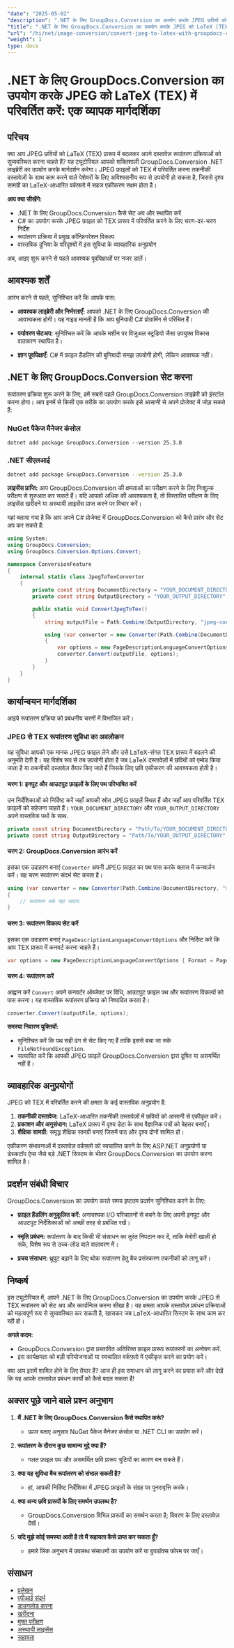 ```yaml
---
"date": "2025-05-02"
"description": ".NET के लिए GroupDocs.Conversion का उपयोग करके JPEG छवियों को LaTeX (TEX) प्रारूप में कनवर्ट करना सीखें। यह मार्गदर्शिका चरण-दर-चरण निर्देश, सेटअप विवरण और व्यावहारिक अनुप्रयोग प्रदान करती है।"
"title": ".NET के लिए GroupDocs.Conversion का उपयोग करके JPEG को LaTeX (TEX) में परिवर्तित करें एक व्यापक गाइड"
"url": "/hi/net/image-conversion/convert-jpeg-to-latex-with-groupdocs-conversion-for-net/"
"weight": 1
type: docs
---
```

# .NET के लिए GroupDocs.Conversion का उपयोग करके JPEG को LaTeX (TEX) में परिवर्तित करें: एक व्यापक मार्गदर्शिका

## परिचय

क्या आप JPEG छवियों को LaTeX (TEX) प्रारूप में बदलकर अपने दस्तावेज़ रूपांतरण प्रक्रियाओं को सुव्यवस्थित करना चाहते हैं? यह ट्यूटोरियल आपको शक्तिशाली GroupDocs.Conversion .NET लाइब्रेरी का उपयोग करके मार्गदर्शन करेगा। JPEG फ़ाइलों को TEX में परिवर्तित करना तकनीकी दस्तावेज़ों के साथ काम करने वाले पेशेवरों के लिए अविश्वसनीय रूप से उपयोगी हो सकता है, जिससे दृश्य सामग्री का LaTeX-आधारित वर्कफ़्लो में सहज एकीकरण सक्षम होता है।

**आप क्या सीखेंगे:**
- .NET के लिए GroupDocs.Conversion कैसे सेट अप और स्थापित करें
- C# का उपयोग करके JPEG फ़ाइल को TEX प्रारूप में परिवर्तित करने के लिए चरण-दर-चरण निर्देश
- रूपांतरण प्रक्रिया में प्रमुख कॉन्फ़िगरेशन विकल्प
- वास्तविक दुनिया के परिदृश्यों में इस सुविधा के व्यावहारिक अनुप्रयोग

अब, आइए शुरू करने से पहले आवश्यक पूर्वापेक्षाओं पर नजर डालें।

## आवश्यक शर्तें
आरंभ करने से पहले, सुनिश्चित करें कि आपके पास:
- **आवश्यक लाइब्रेरी और निर्भरताएँ:** आपको .NET के लिए GroupDocs.Conversion की आवश्यकता होगी। यह गाइड मानती है कि आप बुनियादी C# प्रोग्रामिंग से परिचित हैं।
  
- **पर्यावरण सेटअप:** सुनिश्चित करें कि आपके मशीन पर विजुअल स्टूडियो जैसा उपयुक्त विकास वातावरण स्थापित है।

- **ज्ञान पूर्वापेक्षाएँ:** C# में फ़ाइल हैंडलिंग की बुनियादी समझ उपयोगी होगी, लेकिन आवश्यक नहीं।

## .NET के लिए GroupDocs.Conversion सेट करना
रूपांतरण प्रक्रिया शुरू करने के लिए, हमें सबसे पहले GroupDocs.Conversion लाइब्रेरी को इंस्टॉल करना होगा। आप इनमें से किसी एक तरीके का उपयोग करके इसे आसानी से अपने प्रोजेक्ट में जोड़ सकते हैं:

### NuGet पैकेज मैनेजर कंसोल
```shell
dotnet add package GroupDocs.Conversion --version 25.3.0
```

### .NET सीएलआई
```bash
dotnet add package GroupDocs.Conversion --version 25.3.0
```

**लाइसेंस प्राप्ति:** आप GroupDocs.Conversion की क्षमताओं का परीक्षण करने के लिए निःशुल्क परीक्षण से शुरुआत कर सकते हैं। यदि आपको अधिक की आवश्यकता है, तो विस्तारित परीक्षण के लिए लाइसेंस खरीदने या अस्थायी लाइसेंस प्राप्त करने पर विचार करें।

यहां बताया गया है कि आप अपने C# प्रोजेक्ट में GroupDocs.Conversion को कैसे प्रारंभ और सेट अप कर सकते हैं:

```csharp
using System;
using GroupDocs.Conversion;
using GroupDocs.Conversion.Options.Convert;

namespace ConversionFeature
{
    internal static class JpegToTexConverter
    {
        private const string DocumentDirectory = "YOUR_DOCUMENT_DIRECTORY";
        private const string OutputDirectory = "YOUR_OUTPUT_DIRECTORY";

        public static void ConvertJpegToTex()
        {
            string outputFile = Path.Combine(OutputDirectory, "jpeg-converted-to.tex");

            using (var converter = new Converter(Path.Combine(DocumentDirectory, "sample.jpeg")))
            {
                var options = new PageDescriptionLanguageConvertOptions { Format = PageDescriptionLanguageFileType.Tex };
                converter.Convert(outputFile, options);
            }
        }
    }
}
```

## कार्यान्वयन मार्गदर्शिका
आइये रूपांतरण प्रक्रिया को प्रबंधनीय चरणों में विभाजित करें।

### JPEG से TEX रूपांतरण सुविधा का अवलोकन
यह सुविधा आपको एक मानक JPEG फ़ाइल लेने और उसे LaTeX-संगत TEX प्रारूप में बदलने की अनुमति देती है। यह विशेष रूप से तब उपयोगी होता है जब LaTeX दस्तावेज़ों में छवियों को एम्बेड किया जाता है या तकनीकी दस्तावेज़ तैयार किए जाते हैं जिसके लिए छवि एकीकरण की आवश्यकता होती है।

#### चरण 1: इनपुट और आउटपुट फ़ाइलों के लिए पथ परिभाषित करें
उन निर्देशिकाओं को निर्दिष्ट करें जहाँ आपकी स्रोत JPEG फ़ाइलें स्थित हैं और जहाँ आप परिवर्तित TEX फ़ाइलों को सहेजना चाहते हैं। `YOUR_DOCUMENT_DIRECTORY` और `YOUR_OUTPUT_DIRECTORY` अपने वास्तविक पथों के साथ.

```csharp
private const string DocumentDirectory = "Path/To/YOUR_DOCUMENT_DIRECTORY";
private const string OutputDirectory = "Path/To/YOUR_OUTPUT_DIRECTORY";
```

#### चरण 2: GroupDocs.Conversion आरंभ करें
इसका एक उदाहरण बनाएं `Converter` अपनी JPEG फ़ाइल का पथ पास करके क्लास में कनवर्ज़न करें। यह चरण रूपांतरण संदर्भ सेट करता है।

```csharp
using (var converter = new Converter(Path.Combine(DocumentDirectory, "sample.jpeg")))
{
    // रूपांतरण तर्क यहां जाएगा.
}
```

#### चरण 3: रूपांतरण विकल्प सेट करें
इसका एक उदाहरण बनाएं `PageDescriptionLanguageConvertOptions` और निर्दिष्ट करें कि आप TEX प्रारूप में कनवर्ट करना चाहते हैं।

```csharp
var options = new PageDescriptionLanguageConvertOptions { Format = PageDescriptionLanguageFileType.Tex };
```

#### चरण 4: रूपांतरण करें
आह्वान करें `Convert` अपने कनवर्टर ऑब्जेक्ट पर विधि, आउटपुट फ़ाइल पथ और रूपांतरण विकल्पों को पास करना। यह वास्तविक रूपांतरण प्रक्रिया को निष्पादित करता है।

```csharp
converter.Convert(outputFile, options);
```

**समस्या निवारण युक्तियों:** 
- सुनिश्चित करें कि पथ सही ढंग से सेट किए गए हैं ताकि इससे बचा जा सके `FileNotFoundException`.
- सत्यापित करें कि आपकी JPEG फ़ाइलें GroupDocs.Conversion द्वारा दूषित या असमर्थित नहीं हैं।

## व्यावहारिक अनुप्रयोगों
JPEG को TEX में परिवर्तित करने की क्षमता के कई वास्तविक अनुप्रयोग हैं:
1. **तकनीकी दस्तावेज:** LaTeX-आधारित तकनीकी दस्तावेज़ों में छवियों को आसानी से एकीकृत करें।
2. **प्रकाशन और अनुसंधान:** LaTeX प्रारूप में दृश्य डेटा के साथ वैज्ञानिक पत्रों को बेहतर बनाएँ।
3. **शैक्षिक सामग्री:** समृद्ध शैक्षिक सामग्री बनाएं जिसमें पाठ और दृश्य दोनों शामिल हों।

एकीकरण संभावनाओं में दस्तावेज़ वर्कफ़्लो को स्वचालित करने के लिए ASP.NET अनुप्रयोगों या डेस्कटॉप ऐप्स जैसे बड़े .NET सिस्टम के भीतर GroupDocs.Conversion का उपयोग करना शामिल है।

## प्रदर्शन संबंधी विचार
GroupDocs.Conversion का उपयोग करते समय इष्टतम प्रदर्शन सुनिश्चित करने के लिए:
- **फ़ाइल हैंडलिंग अनुकूलित करें:** अनावश्यक I/O परिचालनों से बचने के लिए अपनी इनपुट और आउटपुट निर्देशिकाओं को अच्छी तरह से प्रबंधित रखें।
  
- **स्मृति प्रबंधन:** रूपांतरण के बाद किसी भी संसाधन का तुरंत निपटान कर दें, ताकि मेमोरी खाली हो सके, विशेष रूप से उच्च-लोड वाले वातावरण में।

- **प्रचय संसाधन:** थ्रूपुट बढ़ाने के लिए थोक रूपांतरण हेतु बैच प्रसंस्करण तकनीकों को लागू करें।

## निष्कर्ष
इस ट्यूटोरियल में, आपने .NET के लिए GroupDocs.Conversion का उपयोग करके JPEG से TEX रूपांतरण को सेट अप और कार्यान्वित करना सीखा है। यह क्षमता आपके दस्तावेज़ प्रबंधन प्रक्रियाओं को महत्वपूर्ण रूप से सुव्यवस्थित कर सकती है, खासकर जब LaTeX-आधारित सिस्टम के साथ काम कर रही हो।

**अगले कदम:**
- GroupDocs.Conversion द्वारा प्रस्तावित अतिरिक्त फ़ाइल प्रारूप रूपांतरणों का अन्वेषण करें.
- इस कार्यक्षमता को बड़ी परियोजनाओं या स्वचालित वर्कफ़्लो में एकीकृत करने का प्रयोग करें।

क्या आप इसमें शामिल होने के लिए तैयार हैं? आज ही इस समाधान को लागू करने का प्रयास करें और देखें कि यह आपके दस्तावेज़ प्रबंधन कार्यों को कैसे बदल सकता है!

## अक्सर पूछे जाने वाले प्रश्न अनुभाग
1. **मैं .NET के लिए GroupDocs.Conversion कैसे स्थापित करूं?**
   - ऊपर बताए अनुसार NuGet पैकेज मैनेजर कंसोल या .NET CLI का उपयोग करें।
   
2. **रूपांतरण के दौरान कुछ सामान्य मुद्दे क्या हैं?**
   - गलत फ़ाइल पथ और असमर्थित छवि प्रारूप त्रुटियों का कारण बन सकते हैं।

3. **क्या यह सुविधा बैच रूपांतरण को संभाल सकती है?**
   - हां, आपकी निर्दिष्ट निर्देशिका में JPEG फ़ाइलों के संग्रह पर पुनरावृत्ति करके।

4. **क्या अन्य छवि प्रारूपों के लिए समर्थन उपलब्ध है?**
   - GroupDocs.Conversion विभिन्न प्रारूपों का समर्थन करता है; विवरण के लिए दस्तावेज़ देखें।

5. **यदि मुझे कोई समस्या आती है तो मैं सहायता कैसे प्राप्त कर सकता हूँ?**
   - हमारे लिंक अनुभाग में उपलब्ध संसाधनों का उपयोग करें या ग्रुपडॉक्स फोरम पर जाएँ।

## संसाधन
- [प्रलेखन](https://docs.groupdocs.com/conversion/net/)
- [एपीआई संदर्भ](https://reference.groupdocs.com/conversion/net/)
- [डाउनलोड करना](https://releases.groupdocs.com/conversion/net/)
- [खरीदना](https://purchase.groupdocs.com/buy)
- [मुफ्त परीक्षण](https://releases.groupdocs.com/conversion/net/)
- [अस्थायी लाइसेंस](https://purchase.groupdocs.com/temporary-license/)
- [सहायता](https://forum.groupdocs.com/c/conversion/10)